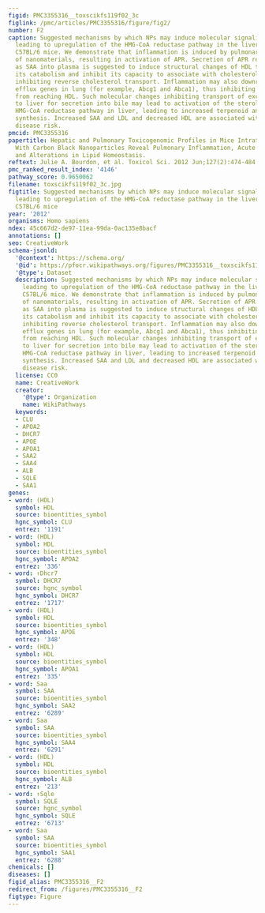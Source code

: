 ```yaml
---
figid: PMC3355316__toxscikfs119f02_3c
figlink: /pmc/articles/PMC3355316/figure/fig2/
number: F2
caption: Suggested mechanisms by which NPs may induce molecular signaling cascades
  leading to upregulation of the HMG-CoA reductase pathway in the liver of exposed
  C57BL/6 mice. We demonstrate that inflammation is induced by pulmonary deposition
  of nanomaterials, resulting in activation of APR. Secretion of APR reactants such
  as SAA into plasma is suggested to induce structural changes of HDL that may increase
  its catabolism and inhibit its capacity to associate with cholesterol, thus potentially
  inhibiting reverse cholesterol transport. Inflammation may also downregulate cholesterol
  efflux genes in lung (for example, Abcg1 and Abca1), thus inhibiting cholesterol
  from reaching HDL. Such molecular changes inhibiting transport of excess cholesterol
  to liver for secretion into bile may lead to activation of the sterol-sensitive
  HMG-CoA reductase pathway in liver, leading to increased terpenoid and cholesterol
  synthesis. Increased SAA and LDL and decreased HDL are associated with cardiovascular
  disease risk.
pmcid: PMC3355316
papertitle: Hepatic and Pulmonary Toxicogenomic Profiles in Mice Intratracheally Instilled
  With Carbon Black Nanoparticles Reveal Pulmonary Inflammation, Acute Phase Response,
  and Alterations in Lipid Homeostasis.
reftext: Julie A. Bourdon, et al. Toxicol Sci. 2012 Jun;127(2):474-484.
pmc_ranked_result_index: '4146'
pathway_score: 0.9650062
filename: toxscikfs119f02_3c.jpg
figtitle: Suggested mechanisms by which NPs may induce molecular signaling cascades
  leading to upregulation of the HMG-CoA reductase pathway in the liver of exposed
  C57BL/6 mice
year: '2012'
organisms: Homo sapiens
ndex: 45c667d2-de97-11ea-99da-0ac135e8bacf
annotations: []
seo: CreativeWork
schema-jsonld:
  '@context': https://schema.org/
  '@id': https://pfocr.wikipathways.org/figures/PMC3355316__toxscikfs119f02_3c.html
  '@type': Dataset
  description: Suggested mechanisms by which NPs may induce molecular signaling cascades
    leading to upregulation of the HMG-CoA reductase pathway in the liver of exposed
    C57BL/6 mice. We demonstrate that inflammation is induced by pulmonary deposition
    of nanomaterials, resulting in activation of APR. Secretion of APR reactants such
    as SAA into plasma is suggested to induce structural changes of HDL that may increase
    its catabolism and inhibit its capacity to associate with cholesterol, thus potentially
    inhibiting reverse cholesterol transport. Inflammation may also downregulate cholesterol
    efflux genes in lung (for example, Abcg1 and Abca1), thus inhibiting cholesterol
    from reaching HDL. Such molecular changes inhibiting transport of excess cholesterol
    to liver for secretion into bile may lead to activation of the sterol-sensitive
    HMG-CoA reductase pathway in liver, leading to increased terpenoid and cholesterol
    synthesis. Increased SAA and LDL and decreased HDL are associated with cardiovascular
    disease risk.
  license: CC0
  name: CreativeWork
  creator:
    '@type': Organization
    name: WikiPathways
  keywords:
  - CLU
  - APOA2
  - DHCR7
  - APOE
  - APOA1
  - SAA2
  - SAA4
  - ALB
  - SQLE
  - SAA1
genes:
- word: (HDL)
  symbol: HDL
  source: bioentities_symbol
  hgnc_symbol: CLU
  entrez: '1191'
- word: (HDL)
  symbol: HDL
  source: bioentities_symbol
  hgnc_symbol: APOA2
  entrez: '336'
- word: ↑Dhcr7
  symbol: DHCR7
  source: hgnc_symbol
  hgnc_symbol: DHCR7
  entrez: '1717'
- word: (HDL)
  symbol: HDL
  source: bioentities_symbol
  hgnc_symbol: APOE
  entrez: '348'
- word: (HDL)
  symbol: HDL
  source: bioentities_symbol
  hgnc_symbol: APOA1
  entrez: '335'
- word: Saa
  symbol: SAA
  source: bioentities_symbol
  hgnc_symbol: SAA2
  entrez: '6289'
- word: Saa
  symbol: SAA
  source: bioentities_symbol
  hgnc_symbol: SAA4
  entrez: '6291'
- word: (HDL)
  symbol: HDL
  source: bioentities_symbol
  hgnc_symbol: ALB
  entrez: '213'
- word: ↑Sqle
  symbol: SQLE
  source: hgnc_symbol
  hgnc_symbol: SQLE
  entrez: '6713'
- word: Saa
  symbol: SAA
  source: bioentities_symbol
  hgnc_symbol: SAA1
  entrez: '6288'
chemicals: []
diseases: []
figid_alias: PMC3355316__F2
redirect_from: /figures/PMC3355316__F2
figtype: Figure
---
```

